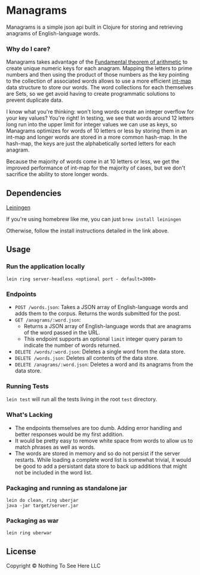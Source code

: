 # Managrams

Managrams is a simple json api built in Clojure for storing and retrieving anagrams of English-language words. 

### Why do I care?

Managrams takes advantage of the [Fundamental theorem of arithmetic](https://en.wikipedia.org/wiki/Fundamental_theorem_of_arithmetic) to create unique numeric keys for each anagram. Mapping the letters to prime numbers and then using the product of those numbers as the key pointing to the collection of associated words allows to use a more efficient [int-map](https://github.com/clojure/data.int-map) data structure to store our words. The word collections for each themselves are Sets, so we get avoid having to create programmatic solutions to prevent duplicate data.

I know what you're thinking: won't long words create an integer overflow for your key values? You're right! In testing, we see that words around 12 letters long run into the upper limit for integer values we can use as keys, so Managrams optimizes for words of 10 letters or less by storing them in an int-map and longer words are stored in a more common hash-map. In the hash-map, the keys are just the alphabetically sorted letters for each anagram.

Because the majority of words come in at 10 letters or less, we get the improved performance of int-map for the majority of cases, but we don't sacrifice the ability to store longer words.

## Dependencies

[Leiningen](https://github.com/technomancy/leiningen/blob/stable/README.md)

If you're using homebrew like me, you can just `brew install leiningen`

Otherwise, follow the install instructions detailed in the link above.

## Usage

### Run the application locally

`lein ring server-headless <optional port - default=3000>`

### Endpoints

- `POST /words.json`: Takes a JSON array of English-language words and adds them to the corpus. Returns the words submitted for the post.
- `GET /anagrams/:word.json`:
  - Returns a JSON array of English-language words that are anagrams of the word passed in the URL.
  - This endpoint supports an optional `limit` integer query param to indicate the number of words returned. 
- `DELETE /words/:word.json`: Deletes a single word from the data store.
- `DELETE /words.json`: Deletes all contents of the data store.
- `DELETE /anagrams/:word.json`: Deletes a word and its anagrams from the data store.

### Running Tests

`lein test` will run all the tests living in the root `test` directory.

### What's Lacking

- The endpoints themselves are too dumb. Adding error handling and better responses would be my first addition.
- It would be pretty easy to remove white space from words to allow us to match phrases as well as words.
- The words are stored in memory and so do not persist if the server restarts. While loading a complete word list is somewhat trivial, it would be good to add a persistant data store to back up additions that might not be included in the word list.

### Packaging and running as standalone jar

```
lein do clean, ring uberjar
java -jar target/server.jar
```

### Packaging as war

`lein ring uberwar`

## License

Copyright © Nothing To See Here LLC
